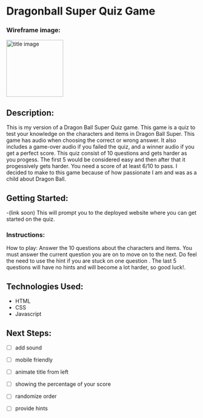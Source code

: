 # Dragonball Super Quiz Game

### Wireframe image:

<img src="https://i.imgur.com/mWav4Sg.png" alt ="title image" height = 150px/>

## Description:

This is my version of a Dragon Ball Super Quiz game. This game is a quiz to test your knowledge on the characters and items in Dragon Ball Super. This game has audio when choosing the correct or wrong answer. It also includes a game-over audio if you failed the quiz, and a winner audio if you get a perfect score. This quiz consist of 10 questions and gets harder as you progess. The first 5 would be considered easy and then after that it progessively gets harder. You need a score of at least 6/10 to pass. I decided to make to this game because of how passionate I am and was as a child about Dragon Ball.

## Getting Started:

-(link soon) This will prompt you to the deployed website where you can get started on the quiz.

### Instructions:

How to play: Answer the 10 questions about the characters and items. You must answer the current question you are on to move on to the next. Do feel the need to use the hint if you are stuck on one question . The last 5 questions will have no hints and will become a lot harder, so good luck!.

## Technologies Used:

- HTML
- CSS
- Javascript

## Next Steps:


- [ ] add sound
- [ ] mobile friendly
- [ ] animate title from left
- [ ] showing the percentage of your score
- [ ] randomize order
- [ ] provide hints

